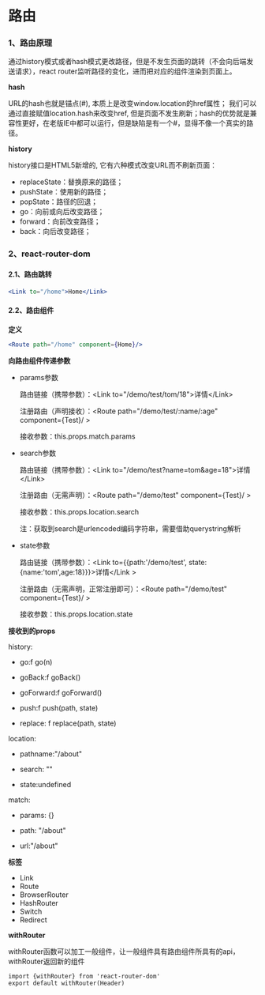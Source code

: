 # 路由

### 1、路由原理

通过history模式或者hash模式更改路径，但是不发生页面的跳转（不会向后端发送请求），react router监听路径的变化，进而把对应的组件渲染到页面上。

**hash**

URL的hash也就是锚点(#), 本质上是改变window.location的href属性； 我们可以通过直接赋值location.hash来改变href, 但是页面不发生刷新；hash的优势就是兼容性更好，在老版IE中都可以运行，但是缺陷是有一个#，显得不像一个真实的路径。

**history**

history接口是HTML5新增的, 它有六种模式改变URL而不刷新页面： 

- replaceState：替换原来的路径；
- pushState：使用新的路径； 
- popState：路径的回退； 
- go：向前或向后改变路径； 
- forward：向前改变路径； 
- back：向后改变路径；

### 2、react-router-dom

#### 2.1、路由跳转

```jsx
<Link to="/home">Home</Link>
```

#### 2.2、路由组件

**定义**

```jsx
<Route path="/home" component={Home}/>
```

**向路由组件传递参数**

- params参数

  路由链接（携带参数）：<Link to="/demo/test/tom/18"\>详情</Link\>

  注册路由（声明接收）：<Route path="/demo/test/:name/:age" component={Test}/ \>

  接收参数：this.props.match.params

- search参数

  路由链接（携带参数）：<Link to="/demo/test?name=tom&age=18"\>详情</Link\>

  注册路由（无需声明）：<Route path="/demo/test" component={Test}/ \>

  接收参数：this.props.location.search

  注：获取到search是urlencoded编码字符串，需要借助querystring解析

- state参数

  路由链接（携带参数）：<Link to={{path:'/demo/test', state:{name:'tom',age:18}}}>详情</Link \>

  注册路由（无需声明，正常注册即可）：<Route path="/demo/test" component={Test}/ \>

  接收参数：this.props.location.state

**接收到的props**

history:

- go:f go(n)

- goBack:f goBack()

- goForward:f goForward()

- push:f push(path, state)

- replace: f replace(path, state)

location:

- pathname:"/about"

- search: ""

- state:undefined

match:

- params: {}

- path: "/about"

- url:"/about"

**标签**

- Link
- Route
- BrowserRouter
- HashRouter
- Switch
- Redirect

**withRouter**

withRouter函数可以加工一般组件，让一般组件具有路由组件所具有的api，withRouter返回新的组件

```
import {withRouter} from 'react-router-dom'
export default withRouter(Header)
```

